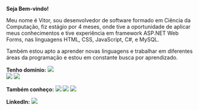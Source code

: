 **Seja Bem-vindo!**

Meu nome é Vitor, sou desenvolvedor de software formado em Ciência da Computação, fiz estágio por 4 meses, onde tive a oportunidade de aplicar meus conhecimentos e tive experiência em framework ASP.NET Web Forms, nas linguagens HTML, CSS, JavaScript, C#, e MySQL.

Também estou apto a aprender novas linguagens e trabalhar em diferentes áreas da programação e estou em constante busca por aprendizado.

**Tenho domínio:**
<img src="https://cdn.jsdelivr.net/gh/devicons/devicon@latest/icons/csharp/csharp-original.svg" />      
<img src="https://cdn.jsdelivr.net/gh/devicons/devicon@latest/icons/html5/html5-original.svg" />
<img src="https://cdn.jsdelivr.net/gh/devicons/devicon@latest/icons/css3/css3-original.svg" />

**Também conheço:**
<img src="https://cdn.jsdelivr.net/gh/devicons/devicon@latest/icons/javascript/javascript-original.svg" />
<img src="https://cdn.jsdelivr.net/gh/devicons/devicon@latest/icons/java/java-original-wordmark.svg" />
<img src="https://cdn.jsdelivr.net/gh/devicons/devicon@latest/icons/python/python-original-wordmark.svg" />

**Linkedln:**
<a href="https://www.linkedin.com/in/vitor-zampronha/"><img src="https://img.shields.io/badge/linkedin-%230077B5.svg?style=for-the-badge&logo=linkedin&logoColor=white" target="_blank"></a>
